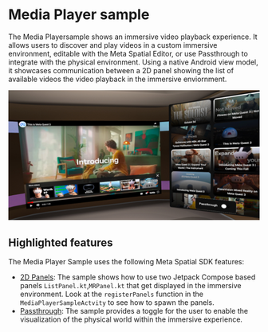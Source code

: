 # Media Player sample

The Media Playersample shows an immersive video playback experience. It allows users to discover and play videos in a custom immersive environment, editable with the Meta Spatial Editor, or use Passthrough to integrate with the physical environment. Using a native Android view model, it showcases communication between a 2D panel showing the list of available videos the video playback in the immersive enviornment.

![Media Player Sample](documentation/media-player-sample.jpg)

## Highlighted features
The Media Player Sample uses the following Meta Spatial SDK features:
* [2D Panels](https://developers.meta.com/horizon/documentation/spatial-sdk/spatial-sdk-2dpanel):  The sample shows how to use two Jetpack Compose based panels `ListPanel.kt`,`MRPanel.kt` that get displayed in the immersive environment.  Look at the `registerPanels` function in the `MediaPlayerSampleActvity` to see how to spawn the panels.
* [Passthrough](https://developers.meta.com/horizon/documentation/spatial-sdk/spatial-sdk-passthrough/): The sample provides a toggle for the user to enable the visualization of the physical world within the immersive experience.
